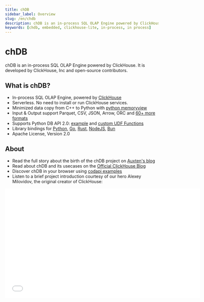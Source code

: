 ```yaml
---
title: chDB
sidebar_label: Overview
slug: /en/chdb
description: chDB is an in-process SQL OLAP Engine powered by ClickHouse
keywords: [chdb, embedded, clickhouse-lite, in-process, in process]
---
```


# chDB

chDB is an in-process SQL OLAP Engine powered by ClickHouse. It is developed by ClickHouse, Inc and open-source contributors.

## What is chDB?
- In-process SQL OLAP Engine, powered by [ClickHouse](https://github.com/clickhouse/clickhouse)
- Serverless. No need to install or run ClickHouse services.
- Minimized data copy from C++ to Python with [python memoryview](https://docs.python.org/3/c-api/memoryview.html)
- Input & Output support Parquet, CSV, JSON, Arrow, ORC and [60+ more formats](https://clickhouse.com/docs/en/interfaces/formats)
- Supports Python DB API 2.0: [example](https://github.com/chdb-io/chdb/blob/main/examples/dbapi.py) and [custom UDF Functions](https://github.com/chdb-io/chdb/blob/main/examples/udf.py)
- Library bindings for [Python](https://github.com/chdb-io/chdb), [Go](https://github.com/chdb-io/chdb-go), [Rust](https://github.com/chdb-io/chdb-rust), [NodeJS](https://github.com/chdb-io/chdb-node), [Bun](https://github.com/chdb-io/chdb-bun)
- Apache License, Version 2.0

## About
- Read the full story about the birth of the chDB project on [Auxten's blog](https://clickhouse.com/blog/chdb-embedded-clickhouse-rocket-engine-on-a-bicycle)
- Read about chDB and its usecases on the [Official ClickHouse Blog](https://clickhouse.com/blog/welcome-chdb-to-clickhouse)
- Discover chDB in your browser using [codapi examples](https://antonz.org/trying-chdb/)
- Listen to a brief project introduction courtesy of our hero Alexey Milovidov, the original creator of ClickHouse:

<div class='vimeo-container'>
  <iframe src="//www.youtube.com/embed/cuf_hYn7dqU?start=3053"
    width="640"
    height="360"
    frameborder="0"
    allow="autoplay;
    fullscreen;
    picture-in-picture"
    allowfullscreen>
  </iframe>
</div>
